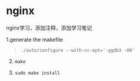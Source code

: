 nginx
=====

nginx学习，添加注释，添加学习笔记

1.generate the makefile

> `./auto/configure --with-cc-opt='-ggdb3 -O0'`

2. `make`

3. `sudo make install`

